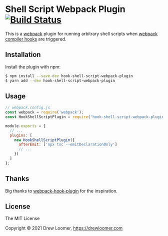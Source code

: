 # Shell Script Webpack Plugin [![Build Status](https://travis-ci.org/drewloomer/hook-shell-script-webpack-plugin.svg?branch=master)](http://travis-ci.org/drewloomer/hook-shell-script-webpack-plugin)

This is a [webpack](https://webpack.github.io) plugin for running arbitrary shell scripts when [webpack compiler hooks](https://webpack.js.org/api/compiler-hooks/) are triggered.

## Installation

Install the plugin with npm:

```sh
$ npm install --save-dev hook-shell-script-webpack-plugin
$ yarn add --dev hook-shell-script-webpack-plugin
```

## Usage

```js
// webpack.config.js
const webpack = require('webpack');
const HookShellScriptPlugin = require('hook-shell-script-webpack-plugin');

module.exports = {
  // ...
  plugins: [
    new HookShellScriptPlugin({
      afterEmit: ['npx tsc --emitDeclarationOnly']
      // ...
    })
  ]
};
```

## Thanks

Big thanks to [webpack-hook-plugin](https://github.com/tienne/webpack-hook-plugin) for the inspiration.

## License

The MIT License

Copyright :copyright: 2021 Drew Loomer, https://drewloomer.com
